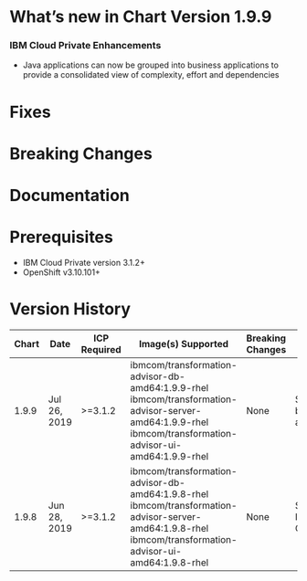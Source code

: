 # What’s new in Chart Version 1.9.9
### IBM Cloud Private Enhancements 
 - Java applications can now be grouped into business applications to provide a consolidated view of complexity, effort and dependencies

# Fixes

# Breaking Changes

# Documentation

# Prerequisites
* IBM Cloud Private version 3.1.2+
* OpenShift v3.10.101+

# Version History
| Chart | Date | ICP Required | Image(s) Supported | Breaking Changes | Details |
| ----- | ---- | ------------ | ------------------ | ---------------- | ------- |
| 1.9.9 | Jul 26, 2019| >=3.1.2 | ibmcom/transformation-advisor-db-amd64:1.9.9-rhel ibmcom/transformation-advisor-server-amd64:1.9.9-rhel ibmcom/transformation-advisor-ui-amd64:1.9.9-rhel | None | Support business app       |
| 1.9.8 | Jun 28, 2019| >=3.1.2 | ibmcom/transformation-advisor-db-amd64:1.9.8-rhel ibmcom/transformation-advisor-server-amd64:1.9.8-rhel ibmcom/transformation-advisor-ui-amd64:1.9.8-rhel | None | Support ICP on OpenShift   |
